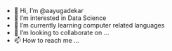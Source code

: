 - 👋 Hi, I’m @aayugadekar
- 👀 I’m interested in Data Science
- 🌱 I’m currently learning computer related languages
- 💞️ I’m looking to collaborate on ...
- 📫 How to reach me ...

<!---
aayugadekar/aayugadekar is a ✨ special ✨ repository because its `README.md` (this file) appears on your GitHub profile.
You can click the Preview link to take a look at your changes.
--->
